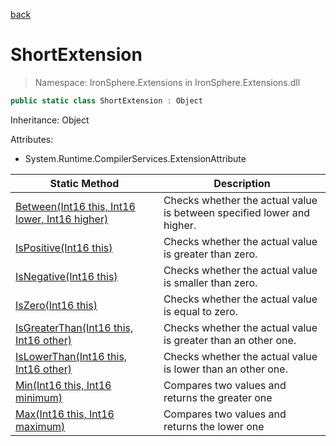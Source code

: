 ﻿[back](/IronSphere.Extensions/types)

# ShortExtension

> Namespace: IronSphere.Extensions in  IronSphere.Extensions.dll



```csharp
public static class ShortExtension : Object
```
Inheritance: Object



Attributes:
        
* System.Runtime.CompilerServices.ExtensionAttribute




| Static Method | Description |
| --- | --- |
| [Between(Int16 this, Int16 lower, Int16 higher)](ShortExtension_Between(Int16,Int16,Int16)) | Checks whether the actual value is between specified lower and higher. |
| [IsPositive(Int16 this)](ShortExtension_IsPositive(Int16)) | Checks whether the actual value is greater than zero. |
| [IsNegative(Int16 this)](ShortExtension_IsNegative(Int16)) | Checks whether the actual value is smaller than zero. |
| [IsZero(Int16 this)](ShortExtension_IsZero(Int16)) | Checks whether the actual value is equal to zero. |
| [IsGreaterThan(Int16 this, Int16 other)](ShortExtension_IsGreaterThan(Int16,Int16)) | Checks whether the actual value is greater than an other one. |
| [IsLowerThan(Int16 this, Int16 other)](ShortExtension_IsLowerThan(Int16,Int16)) | Checks whether the actual value is lower than an other one. |
| [Min(Int16 this, Int16 minimum)](ShortExtension_Min(Int16,Int16)) | Compares two values and returns the greater one |
| [Max(Int16 this, Int16 maximum)](ShortExtension_Max(Int16,Int16)) | Compares two values and returns the lower one |
